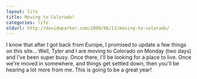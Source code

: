 ```yaml
---
layout: life
title: Moving to Colorado!
categories: life
oldurl: http://davidwparker.com/2009/06/13/moving-to-colorado/
---
```

I know that after I got back from Europe, I promised to update a few things on this site...  Well, Tyler and I are moving to Colorado on Monday (two days) and I've been super busy.  Once there, I'll be looking for a place to live.  Once we're moved in somewhere, and things get settled down, then you'll be hearing a lot more from me.  This is going to be a great year!

